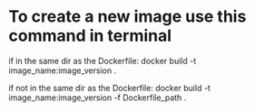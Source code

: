 # To create a new image use this command in terminal  

if in the same dir as the Dockerfile:  docker build -t image_name:image_version .  

if not in the same dir as the Dockerfile: docker build -t image_name:image_version -f Dockerfile_path .  
